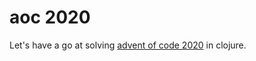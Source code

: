 # aoc 2020

Let's have a go at solving [advent of code 2020](https://www.adventofcode.com/2020)
in clojure.

